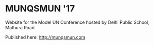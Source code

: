# MUNQSMUN '17

Website for the Model UN Conference hosted by Delhi Public School, Mathura Road.

Published here: http://munqsmun.com
